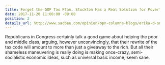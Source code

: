 ```yaml
---
title: Forget the GOP Tax Plan. Stockton Has a Real Solution for Poverty – Free Money
date: 2017-11-20 11:00:00 -08:00
position: 2
details_url: http://www.sacbee.com/opinion/opn-columns-blogs/erika-d-smith/article185683993.html
---
```


Republicans in Congress certainly talk a good game about helping the poor and middle class, arguing, however unconvincingly, that their rewrite of the tax code will amount to more than just a giveaway to the rich. But all their shameless maneuvering is really doing is making once-crazy, semi-socialistic economic ideas, such as universal basic income, seem sane.

